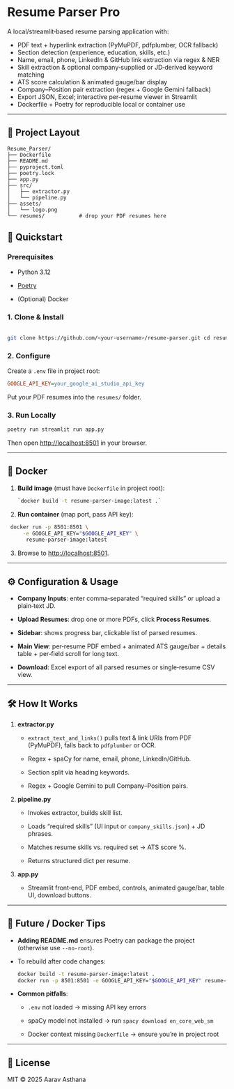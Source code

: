 # Resume Parser Pro

A local/streamlit‐based resume parsing application with:

- PDF text + hyperlink extraction (PyMuPDF, pdfplumber, OCR fallback)  
- Section detection (experience, education, skills, etc.)  
- Name, email, phone, LinkedIn & GitHub link extraction via regex & NER  
- Skill extraction & optional company‑supplied or JD‑derived keyword matching  
- ATS score calculation & animated gauge/bar display  
- Company–Position pair extraction (regex + Google Gemini fallback)  
- Export JSON, Excel; interactive per‑resume viewer in Streamlit  
- Dockerfile + Poetry for reproducible local or container use  

---

## 📁 Project Layout

```text
Resume_Parser/
├── Dockerfile
├── README.md
├── pyproject.toml
├── poetry.lock
├── app.py
├── src/
│   ├── extractor.py
│   └── pipeline.py
├── assets/
│   └── logo.png
└── resumes/           # drop your PDF resumes here
```
## 🚀 Quickstart

### Prerequisites

-   Python 3.12
    
-   [Poetry](https://python-poetry.org/)
    
-   (Optional) Docker
    


### 1. Clone & Install

```bash

git clone https://github.com/<your‑username>/resume-parser.git cd resume-parser # create & activate virtualenv, install deps poetry install # download spaCy model poetry run python -m spacy download en_core_web_sm 
```

### 2. Configure
Create a `.env` file in project root:

```ini
GOOGLE_API_KEY=your_google_ai_studio_api_key
``` 

Put your PDF resumes into the `resumes/` folder.

### 3. Run Locally

```bash
poetry run streamlit run app.py
``` 

Then open [http://localhost:8501](http://localhost:8501) in your browser.

----------

## 🐳 Docker

1.  **Build image** (must have `Dockerfile` in project root):
    
    ```bash
    `docker build -t resume-parser-image:latest .` 
    ```
2.  **Run container** (map port, pass API key):
    
   ```bash
    docker run -p 8501:8501 \
	    -e GOOGLE_API_KEY="$GOOGLE_API_KEY" \
	     resume-parser-image:latest 
```
3.  Browse to [http://localhost:8501](http://localhost:8501).
    

----------

## ⚙️ Configuration & Usage

-   **Company Inputs**: enter comma‑separated “required skills” or upload a plain‑text JD.
    
-   **Upload Resumes**: drop one or more PDFs, click **Process Resumes**.
    
-   **Sidebar**: shows progress bar, clickable list of parsed resumes.
    
-   **Main View**: per‑resume PDF embed + animated ATS gauge/bar + details table + per‑field scroll for long text.
    
-   **Download**: Excel export of all parsed resumes or single‑resume CSV view.
    

----------

## 🛠️ How It Works

1.  **extractor.py**
    
    -   `extract_text_and_links()` pulls text & link URIs from PDF (PyMuPDF), falls back to `pdfplumber` or OCR.
        
    -   Regex + spaCy for name, email, phone, LinkedIn/GitHub.
        
    -   Section split via heading keywords.
        
    -   Regex + Google Gemini to pull Company–Position pairs.
        
2.  **pipeline.py**
    
    -   Invokes extractor, builds skill list.
        
    -   Loads “required skills” (UI input or `company_skills.json`) + JD phrases.
        
    -   Matches resume skills vs. required set → ATS score %.
        
    -   Returns structured dict per resume.
        
3.  **app.py**
    
    -   Streamlit front‑end, PDF embed, controls, animated gauge/bar, table UI, download buttons.
        

----------

## 📝 Future / Docker Tips

-   **Adding README.md** ensures Poetry can package the project (otherwise use `--no-root`).
    
-   To rebuild after code changes:
    
    ```bash
    docker build -t resume-parser-image:latest .
    docker run -p 8501:8501 -e GOOGLE_API_KEY="$GOOGLE_API_KEY" resume-parser-image:latest 
    ```
-   **Common pitfalls**:
    
    -   `.env` not loaded → missing API key errors
        
    -   spaCy model not installed → run `spacy download en_core_web_sm`
        
    -   Docker context missing `Dockerfile` → ensure you’re in project root
        

----------

## 📄 License

MIT © 2025 Aarav Asthana